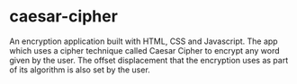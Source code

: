 # caesar-cipher
An encryption application built with HTML, CSS and Javascript. The app which uses a cipher technique called Caesar Cipher to encrypt any word given by the user. The offset displacement that the encryption uses as part of its algorithm is also set by the user.
